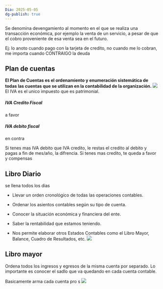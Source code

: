 ```yaml
---
Dia: 2025-05-05
dg-publish: true
---
```

Se denomina devengamiento al momento en el que se realiza una transacción económica, por ejemplo la venta de un servicio, a pesar de que el cobro proveniente de esa venta sea en el futuro.

Ej: lo anoto cuando pago con la tarjeta de credito, no cuando me lo cobran, me importa cuando CONTRAIGO la deuda


## Plan de cuentas 
**El Plan de Cuentas es el ordenamiento y enumeración sistemática de todas las cuentas que se utilizan en la contabilidad de la organización.**
**![](https://lh7-rt.googleusercontent.com/slidesz/AGV_vUcC3Xy_DmU6J-z4E44ng60hqgiAr67FJnhx76Zoi__Q8P8rSEvAYcX9UcFahL8nPIXxsk9IM-Md1qN3aOGzZPK6Uikj4KfpuPxMWc11slupE9RHF4bFMn8fQe5Mldtz-Wpr2AWKgA=s2048?key=27-GChK4NeZTL2IogdJ5VEwi)**
El IVA es el unico impuesto que es patrimonial.

##### IVA Credito Fiscal 
a favor
##### IVA debito fiscal
en contra

Si tenes mas IVA debito que IVA credito, le restas el credito al debito y pagas a fin de mes/año, la difrencia.
Si tenes mas credito, te queda a favor y compensas


## Libro Diario
se llena todos los dias

- Llevar un orden cronológico de todas las operaciones contables.

- Ordenar los asientos contables según su tipo de cuenta.

- Conocer la situación económica y financiera del ente.

- Saber la rentabilidad que estamos teniendo.

- Nos permite elaborar otros Estados Contables como el Libro Mayor, Balance, Cuadro de Resultados, etc.
**![](https://lh7-rt.googleusercontent.com/slidesz/AGV_vUegsHIarL35osEpliXhsPU35WUmOQHfSeEs7xOjY2G5Mj8Cw9XGBkfeNOyZHtDxMzmVylfIwjmI97Pv299IjJO4ef6lSooBhzhwYNzoDHric3soOJjUJKGJIvpNQQJbQIdixG6vbQ=s2048?key=27-GChK4NeZTL2IogdJ5VEwi)**


## Libro mayor 
Ordena todos los ingresos y egresos de la misma cuenta por separado. Lo importante es conocer el sadlo que va quedando en cada cuenta contable. 

Basicamente arma cada cuenta pro s
**![](https://lh7-rt.googleusercontent.com/slidesz/AGV_vUcnYHV8l0bJ9OjZqXmD0gDWwq_JjXOtl7rCEwZ1ioXD52kVCRirZ-Hx3xM_BXj7wPTEcUzO8oFrpi6ml7TnCS5qp5Xa-8hAPh4CWBQ-_w388jtfmdebtMJjUp-yBd6Y2RvZLn_R=s2048?key=27-GChK4NeZTL2IogdJ5VEwi)**